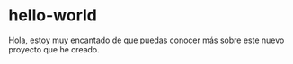 # hello-world
Hola, estoy muy encantado de que puedas conocer más sobre este nuevo proyecto que he creado.
